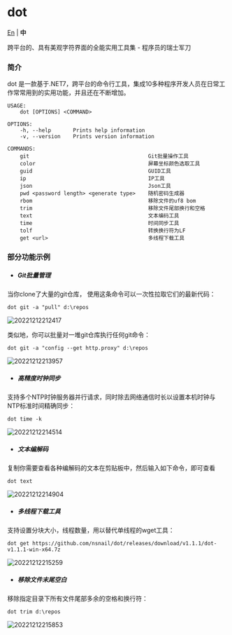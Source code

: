 # dot

[En](README.md) | **中**

跨平台的、具有美观字符界面的全能实用工具集 - 程序员的瑞士军刀

### 简介

dot 是一款基于.NET7，跨平台的命令行工具，集成10多种程序开发人员在日常工作常常用到的实用功能，并且还在不断增加。

```
USAGE:
    dot [OPTIONS] <COMMAND>

OPTIONS:
    -h, --help       Prints help information
    -v, --version    Prints version information

COMMANDS:
    git                                      Git批量操作工具
    color                                    屏幕坐标颜色选取工具
    guid                                     GUID工具
    ip                                       IP工具
    json                                     Json工具
    pwd <password length> <generate type>    随机密码生成器
    rbom                                     移除文件的uf8 bom
    trim                                     移除文件尾部换行和空格
    text                                     文本编码工具
    time                                     时间同步工具
    tolf                                     转换换行符为LF
    get <url>                                多线程下载工具

```

### 部分功能示例

- ##### Git批量管理

当你clone了大量的git仓库， 使用这条命令可以一次性拉取它们的最新代码：

```
dot git -a "pull" d:\repos
```

![20221212212417](./assets/snapshots/20221212212417.png)

类似地，你可以批量对一堆git仓库执行任何git命令：

```
dot git -a "config --get http.proxy" d:\repos
```

![20221212213957](./assets/snapshots/20221212213957.png)

- ##### 高精度时钟同步

支持多个NTP时钟服务器并行请求，同时除去网络通信时长以设置本机时钟与NTP标准时间精确同步：

```
dot time -k
```

![20221212214514](./assets/snapshots/20221212214514.png)

- ##### 文本编解码

复制你需要查看各种编解码的文本在剪贴板中，然后输入如下命令，即可查看

```
dot text
```

![20221212214904](./assets/snapshots/20221212214904.png)

- ##### 多线程下载工具

支持设置分块大小，线程数量，用以替代单线程的wget工具：

```
dot get https://github.com/nsnail/dot/releases/download/v1.1.1/dot-v1.1.1-win-x64.7z
```

![20221212215259](./assets/snapshots/20221212215259.png)

- ##### 移除文件末尾空白

移除指定目录下所有文件尾部多余的空格和换行符：

```
dot trim d:\repos
```

![20221212215853](./assets/snapshots/20221212215853.png)